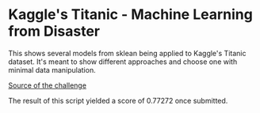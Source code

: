 # Kaggle's Titanic - Machine Learning from Disaster

This shows several models from sklean being applied to Kaggle's Titanic dataset. It's meant to show different approaches and choose one with minimal data manipulation.

[Source of the challenge](https://www.kaggle.com/c/titanic/overview)

The result of this script yielded a score of 0.77272 once submitted.
